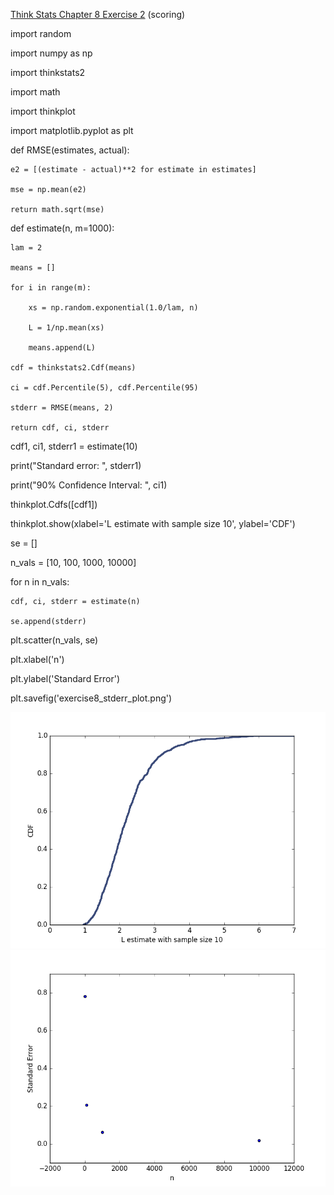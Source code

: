 [Think Stats Chapter 8 Exercise 2](http://greenteapress.com/thinkstats2/html/thinkstats2009.html#toc77) (scoring)

import random

import numpy as np

import thinkstats2

import math

import thinkplot

import matplotlib.pyplot as plt

def RMSE(estimates, actual):

	e2 = [(estimate - actual)**2 for estimate in estimates]

	mse = np.mean(e2)

	return math.sqrt(mse)

def estimate(n, m=1000):

	lam = 2

	means = []

	for i in range(m):

		xs = np.random.exponential(1.0/lam, n)

		L = 1/np.mean(xs)

		means.append(L)

	cdf = thinkstats2.Cdf(means)

	ci = cdf.Percentile(5), cdf.Percentile(95)

	stderr = RMSE(means, 2)

	return cdf, ci, stderr

cdf1, ci1, stderr1 = estimate(10)

print("Standard error: ", stderr1)

print("90% Confidence Interval: ", ci1)

thinkplot.Cdfs([cdf1])

thinkplot.show(xlabel='L estimate with sample size 10', ylabel='CDF')

se = []

n_vals = [10, 100, 1000, 10000]

for n in n_vals:

	cdf, ci, stderr = estimate(n)

	se.append(stderr)

plt.scatter(n_vals, se)

plt.xlabel('n')

plt.ylabel('Standard Error')

plt.savefig('exercise8_stderr_plot.png')

![alt text](https://github.com/unif2/dsp/blob/master/exercise8_cdf.png "Sampling Distribution for L")
![alt text](https://github.com/unif2/dsp/blob/master/exercise8_stderr_plot.png "Standard Error versus n")
	

